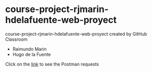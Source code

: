 # course-project-rjmarin-hdelafuente-web-proyect
course-project-rjmarin-hdelafuente-web-proyect created by GitHub Classroom
* Raimundo Marin
* Hugo de la Fuente

Click on the [link](https://www.getpostman.com/collections/1fa1bf150c261d7ee973 "link") to see the Postman requests 
